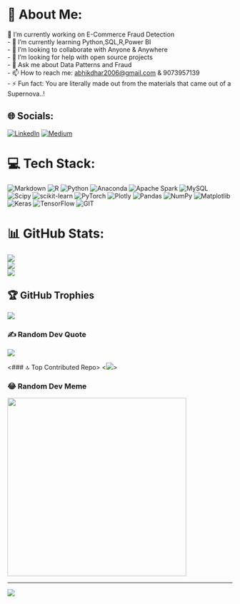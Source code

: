 # 💫 About Me:
🔭 I’m currently working on E-Commerce Fraud Detection<br>- 🌱 I’m currently learning Python,SQL,R,Power BI<br>- 👯 I’m looking to collaborate with Anyone & Anywhere<br>- 🤔 I’m looking for help with open source projects<br>- 💬 Ask me about Data Patterns and Fraud<br>- 📫 How to reach me: abhikdhar2006@gmail.com & 9073957139<br>- ⚡ Fun fact: You are literally made out from the materials that came out of a Supernova..!


## 🌐 Socials:
[![LinkedIn](https://img.shields.io/badge/LinkedIn-%230077B5.svg?logo=linkedin&logoColor=white)](https://linkedin.com/in/abhik-dhar-70857322) [![Medium](https://img.shields.io/badge/Medium-12100E?logo=medium&logoColor=white)](https://medium.com/@@abhikdhar2006) 

# 💻 Tech Stack:
![Markdown](https://img.shields.io/badge/markdown-%23000000.svg?style=for-the-badge&logo=markdown&logoColor=white) ![R](https://img.shields.io/badge/r-%23276DC3.svg?style=for-the-badge&logo=r&logoColor=white) ![Python](https://img.shields.io/badge/python-3670A0?style=for-the-badge&logo=python&logoColor=ffdd54) ![Anaconda](https://img.shields.io/badge/Anaconda-%2344A833.svg?style=for-the-badge&logo=anaconda&logoColor=white) ![Apache Spark](https://img.shields.io/badge/Apache%20Spark-FDEE21?style=for-the-badge&logo=apachespark&logoColor=black) ![MySQL](https://img.shields.io/badge/mysql-%2300000f.svg?style=for-the-badge&logo=mysql&logoColor=white) ![Scipy](https://img.shields.io/badge/SciPy-%230C55A5.svg?style=for-the-badge&logo=scipy&logoColor=%white) ![scikit-learn](https://img.shields.io/badge/scikit--learn-%23F7931E.svg?style=for-the-badge&logo=scikit-learn&logoColor=white) ![PyTorch](https://img.shields.io/badge/PyTorch-%23EE4C2C.svg?style=for-the-badge&logo=PyTorch&logoColor=white) ![Plotly](https://img.shields.io/badge/Plotly-%233F4F75.svg?style=for-the-badge&logo=plotly&logoColor=white) ![Pandas](https://img.shields.io/badge/pandas-%23150458.svg?style=for-the-badge&logo=pandas&logoColor=white) ![NumPy](https://img.shields.io/badge/numpy-%23013243.svg?style=for-the-badge&logo=numpy&logoColor=white) ![Matplotlib](https://img.shields.io/badge/Matplotlib-%23ffffff.svg?style=for-the-badge&logo=Matplotlib&logoColor=black) ![Keras](https://img.shields.io/badge/Keras-%23D00000.svg?style=for-the-badge&logo=Keras&logoColor=white) ![TensorFlow](https://img.shields.io/badge/TensorFlow-%23FF6F00.svg?style=for-the-badge&logo=TensorFlow&logoColor=white) ![GIT](https://img.shields.io/badge/Git-fc6d26?style=for-the-badge&logo=git&logoColor=white)
# 📊 GitHub Stats:
![](https://github-readme-stats.vercel.app/api?username=abhdhar-1618&theme=dark&hide_border=false&include_all_commits=true&count_private=true)<br/>
![](https://github-readme-streak-stats.herokuapp.com/?user=abhdhar-1618&theme=dark&hide_border=false)<br/>
![](https://github-readme-stats.vercel.app/api/top-langs/?username=abhdhar-1618&theme=dark&hide_border=false&include_all_commits=true&count_private=true&layout=compact)

## 🏆 GitHub Trophies
![](https://github-profile-trophy.vercel.app/?username=abhdhar-1618&theme=radical&no-frame=false&no-bg=false&margin-w=4)

### ✍️ Random Dev Quote
![](https://quotes-github-readme.vercel.app/api?type=horizontal&theme=radical)

<### 🔝 Top Contributed Repo>
<![](https://github-contributor-stats.vercel.app/api?username=abhdhar-1618&limit=5&theme=dark&combine_all_yearly_contributions=true)>

### 😂 Random Dev Meme
<img src='https://randommeme-five.vercel.app/' style="height: 400px;"/>

---
[![](https://visitcount.itsvg.in/api?id=abhdhar-1618&icon=0&color=0)](https://visitcount.itsvg.in)

<!-- Proudly created with GPRM ( https://gprm.itsvg.in ) -->
